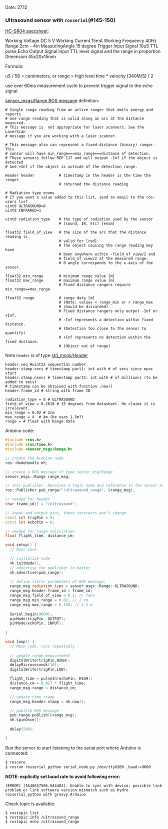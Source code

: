 Date: 27.12

### Ultrasound sensor with `rosserial`(#145-150)

[HC-SR04 specsheet](https://cdn.sparkfun.com/datasheets/Sensors/Proximity/HCSR04.pdf):

Working Voltage DC 5 V
Working Current 15mA
Working Frequency 40Hz
Range 2cm - 4m
MeasuringAngle 15 degree
Trigger Input Signal 10uS TTL pulse
Echo Output Signal Input TTL lever signal and the range in
proportion
Dimension 45x20x15mm

Formula:

uS / 58 = centimeters, or
range = high level time * velocity (340M/S) / 2

use over 60ms measurement cycle to prevent trigger signal to the echo signal

[sensor_msgs/Range ROS message](http://docs.ros.org/en/noetic/api/sensor_msgs/html/msg/Range.html) definition:

```
# Single range reading from an active ranger that emits energy and reports
# one range reading that is valid along an arc at the distance measured. 
# This message is  not appropriate for laser scanners. See the LaserScan
# message if you are working with a laser scanner.

# This message also can represent a fixed-distance (binary) ranger.  This
# sensor will have min_range===max_range===distance of detection.
# These sensors follow REP 117 and will output -Inf if the object is detected
# and +Inf if the object is outside of the detection range.

Header header           # timestamp in the header is the time the ranger
                        # returned the distance reading

# Radiation type enums
# If you want a value added to this list, send an email to the ros-users list
uint8 ULTRASOUND=0
uint8 INFRARED=1

uint8 radiation_type    # the type of radiation used by the sensor
                        # (sound, IR, etc) [enum]

float32 field_of_view   # the size of the arc that the distance reading is
                        # valid for [rad]
                        # the object causing the range reading may have
                        # been anywhere within -field_of_view/2 and
                        # field_of_view/2 at the measured range. 
                        # 0 angle corresponds to the x-axis of the sensor.

float32 min_range       # minimum range value [m]
float32 max_range       # maximum range value [m]
                        # Fixed distance rangers require min_range==max_range

float32 range           # range data [m]
                        # (Note: values < range_min or > range_max
                        # should be discarded)
                        # Fixed distance rangers only output -Inf or +Inf.
                        # -Inf represents a detection within fixed distance.
                        # (Detection too close to the sensor to quantify)
                        # +Inf represents no detection within the fixed distance.
                        # (Object out of range)
```
Note `header` is of type [std_msgs/Header](http://docs.ros.org/en/noetic/api/std_msgs/html/msg/Header.html)


```
header.seq #uint32 sequential number
header.stamp.secs # timestamp part1: int with # of secs since epoc start
header.stamp.nsecs # timestamp part2: int with # of millisecs (to be added to secs) 
# timestamp can be obtained with function .now()
header.frame_id # string with frame ID

radiation_type = 0 # ULTRASOUND
field_of_view = 0.2618 # 15 degrees from datasheet. He claims it is irrelevant.
min_range = 0.02 # 2cm
max_range = 4  # 4m (he uses 1.5m?)
range = # float with Range data 
```

Arduino code:

```c++
#include <ros.h>
#include <ros/time.h>
#include <sensor_msgs/Range.h>

// create the Arduino node
ros::NodeHandle nh;

// create a ROS message of type sensor_msg/Range
sensor_msgs::Range range_msg;

// init publisher: Receives a topic name and reference to the sensor message 
ros::Publisher pub_range("/ultrasound_range", &range_msg);

// needed for header
char frame_id[] = "/ultrasound";

// input and output pins, these constants won't change 
const int trigPin = 9;
const int echoPin = 8;

// needed for range calculation
float flight_time, distance_cm;

void setup() {
  // Runs once

  // initialize node
  nh.initNode();
  // advertise the publisher to master
  nh.advertise(pub_range);

  // define static parameters of ROS message:
  range_msg.radiation_type = sensor_msgs::Range::ULTRASOUND;
  range_msg.header.frame_id = frame_id;
  range_msg.field_of_view = 0.1; // fake
  range_msg.min_range = 0.02; // 2 cm
  range_msg.max_range = 0.150; // 1.5 m
  
  Serial.begin(9600);
  pinMode(trigPin, OUTPUT);
  pinMode(echoPin, INPUT);
  
}

void loop() {
  // Main code, runs repeatedly
    
  // update range measurement
  digitalWrite(trigPin,HIGH);
  delayMicroseconds(10);
  digitalWrite(trigPin,LOW);

  flight_time = pulseIn(echoPin, HIGH);
  distance_cm = 0.017 * flight_time;
  range_msg.range = distance_cm;

  // update time stamp
  range_msg.header.stamp = nh.now();

  // publish ROS message
  pub_range.publish(&range_msg);
  nh.spinOnce();
  
  delay(500);

}
```



Run the server to start listening to the serial port where Arduino is connected:

```bash
$ roscore
$ rosrun rosserial_python serial_node.py /dev/ttyUSB0 _baud:=9600
```

**NOTE: explicitly set baud rate to avoid following error:**

```
[ERROR] [1640657586.544482]: Unable to sync with device; possible link problem or link software version mismatch such as hydro rosserial_python with groovy Arduino
```

Check topic is available:

```
$ rostopic list
$ rostopic info /ultrasound_range
$ rostopic echo /ultrasound_range
```

